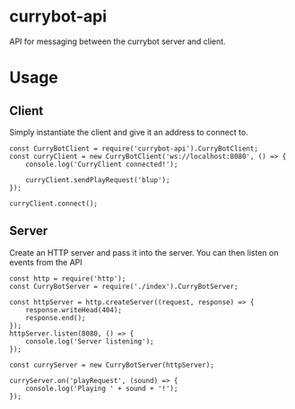 # currybot-api
API for messaging between the currybot server and client.

# Usage
## Client
Simply instantiate the client and give it an address to connect to.
```
const CurryBotClient = require('currybot-api').CurryBotClient;
const curryClient = new CurryBotClient('ws://localhost:8080', () => {
	console.log('CurryClient connected!');

	curryClient.sendPlayRequest('blup');
});

curryClient.connect();
```

## Server
Create an HTTP server and pass it into the server. You can then listen on events from the API
```
const http = require('http');
const CurryBotServer = require('./index').CurryBotServer;

const httpServer = http.createServer((request, response) => {
	response.writeHead(404);
	response.end();
});
httpServer.listen(8080, () => {
	console.log('Server listening');
});

const curryServer = new CurryBotServer(httpServer);

curryServer.on('playRequest', (sound) => {
	console.log('Playing ' + sound + '!');
});
```